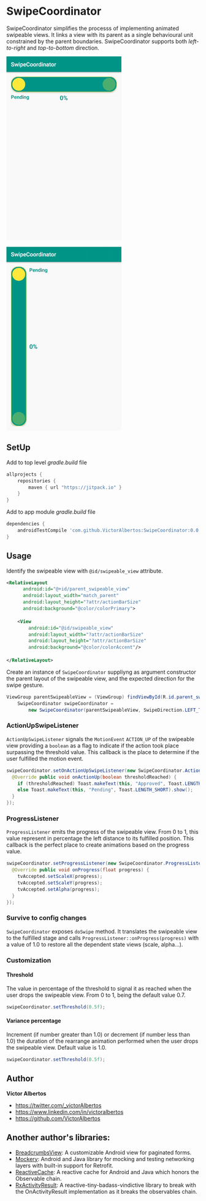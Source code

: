 # SwipeCoordinator

SwipeCoordinator simplifies the processs of implementing animated swipeable views. It links a view with its parent as a single behavioural unit constrained by the parent boundaries. SwipeCoordinator supports both *left-to-right* and *top-to-bottom* direction.

![Screenshots](swipe_coordinator_left_right.gif)

![Screenshots](swipe_coordinator_top_bottom.gif)


## SetUp

Add to top level *gradle.build* file

```gradle
allprojects {
    repositories {
        maven { url "https://jitpack.io" }
    }
}
```

Add to app module *gradle.build* file
```gradle
dependencies {
    androidTestCompile 'com.github.VictorAlbertos:SwipeCoordinator:0.0.1'
}
```

## Usage

Identify the swipeable view with `@id/swipeable_view` attribute.  

```xml
<RelativeLayout
	  android:id="@+id/parent_swipeable_view"
      android:layout_width="match_parent"
      android:layout_height="?attr/actionBarSize"
      android:background="@color/colorPrimary">

    <View
        android:id="@id/swipeable_view"
        android:layout_width="?attr/actionBarSize"
        android:layout_height="?attr/actionBarSize"
        android:background="@color/colorAccent"/>

</RelativeLayout>
```

Create an instance of `SwipeCoordinator` suppliyng as argument constructor the parent layout of the swipeable view, and the expected direction for the swipe gesture. 

```java
ViewGroup parentSwipeableView = (ViewGroup) findViewById(R.id.parent_swipeable_view);
    SwipeCoordinator swipeCoordinator =
        new SwipeCoordinator(parentSwipeableView, SwipeDirection.LEFT_TO_RIGHT);
```

### ActionUpSwipeListener
`ActionUpSwipeListener` signals the `MotionEvent` `ACTION_UP` of the swipeable view providing a `boolean` as a flag to indicate if the action took place surpassing the threshold value. This callback is the place to determine if the user fulfilled the motion event. 

```java
swipeCoordinator.setOnActionUpSwipeListener(new SwipeCoordinator.ActionUpSwipeListener() {
  @Override public void onActionUp(boolean thresholdReached) {
    if (thresholdReached) Toast.makeText(this, "Approved", Toast.LENGTH_SHORT).show();
    else Toast.makeText(this, "Pending", Toast.LENGTH_SHORT).show();
  }
});
```

### ProgressListener
`ProgressListener` emits the progress of the swipeable view. From 0 to 1, this value represent in percentage the left distance to its fulfilled position. This callback is the perfect place to create animations based on the progress value.

```java
swipeCoordinator.setProgressListener(new SwipeCoordinator.ProgressListener() {
  @Override public void onProgress(float progress) {
    tvAccepted.setScaleX(progress);
    tvAccepted.setScaleY(progress);
    tvAccepted.setAlpha(progress);
  }
});
```

### Survive to config changes
`SwipeCoordinator` exposes `doSwipe` method. It translates the swipeable view to the fulfilled stage and calls `ProgressListener::onProgress(progress)` with a value of 1.0 to restore all the dependent state views (scale, alpha...).


### Customization

#### Threshold
The value in percentage of the threshold to signal it as reached when the user drops the swipeable view. From 0 to 1, being the default value 0.7.

```java
swipeCoordinator.setThreshold(0.5f);
```

#### Variance percentage
Increment (if number greater than 1.0) or decrement (if number less than 1.0) the duration of the rearrange animation performed when the user drops the swipeable view. Default value is 1.0.

```java
swipeCoordinator.setThreshold(0.5f);
```

## Author

**Víctor Albertos**

* <https://twitter.com/_victorAlbertos>
* <https://www.linkedin.com/in/victoralbertos>
* <https://github.com/VictorAlbertos>


## Another author's libraries:
* [BreadcrumbsView](https://github.com/VictorAlbertos/BreadcrumbsView): A customizable Android view for paginated forms.
* [Mockery](https://github.com/VictorAlbertos/Mockery): Android and Java library for mocking and testing networking layers with built-in support for Retrofit.
* [ReactiveCache](https://github.com/VictorAlbertos/ReactiveCache): A reactive cache for Android and Java which honors the Observable chain.
* [RxActivityResult](https://github.com/VictorAlbertos/RxActivityResult): A reactive-tiny-badass-vindictive library to break with the OnActivityResult implementation as it breaks the observables chain. 